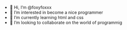 - 👋 Hi, I’m @foxyfoxxx
- 👀 I’m interested in become a nice programmer
- 🌱 I’m currently learning html and css
- 💞️ I’m looking to collaborate on the world of programmig
<!---
foxyfoxxx/foxyfoxxx is a ✨ special ✨ repository because its `README.md` (this file) appears on your GitHub profile.
You can click the Preview link to take a look at your changes.
--->
